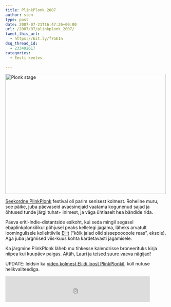 ```yaml
---
title: PlinkPlonk 2007
author: sten
type: post
date: 2007-07-21T16:47:26+00:00
url: /2007/07/plinkplonk_2007/
tweet_this_url:
  - https://bit.ly/f7GEIn
dsq_thread_id:
  - 233492617
categories:
  - Eesti keeles

---
```

[<img src="http://farm2.static.flickr.com/1373/864511789_a3a01b9e70.jpg" width="500" height="375" alt="Plonk stage" />][1]
  
[Seekordne PlinkPlonk][2] festival oli parim senisest kolmest. Roheline muru, soe päike, juba päevaseid avaesinejaid vaatama kogunenud sajad ja õhtused tunde järgi tuhat+ inimest, ja väga ühtlaselt hea bändide rida.
  
Päeva eriti-indie-distantside esikoht, kui seda mingil segasel ebaplinkplonkilikul põhjusel peaks kellelegi jagama, läheks arvatult loomingulisele kollektiivile [Eliit][3] (&#8220;kõik jalad olid sissepooooole reas&#8221;, eksole). Aga juba järgmised viis-kuus kohta kardetavasti jagamisele.
  
Ka järgmine PlinkPlonk läheb mu tihkesse kalendrisse broneerituks kirja niipea kui kuupäev paigas. Aitäh, [Lauri ja teised suure vaeva nägijad][4]!
  
UPDATE: leidsin ka [video kolmest Eliidi loost PlinkPlonkil][5], küll nutuse helikvaliteediga.

<iframe src="http://www.facebook.com/plugins/like.php?href=http%3A%2F%2Fsten.tamkivi.com%2F2007%2F07%2Fplinkplonk_2007%2F&layout=standard&show_faces=true&width=450&action=like&colorscheme=light&height=80" scrolling="no" frameborder="0" style="border:none; overflow:hidden; width:450px; height:80px;" allowTransparency="true"></iframe>

 [1]: http://www.flickr.com/photos/seikatsu/864511789/ "Photo Sharing"
 [2]: http://www.plinkplonk.ee/2007/
 [3]: http://www.myspace.com/eliit
 [4]: http://www.plinkplonk.ee/2007/tegijad.html
 [5]: http://www.youtube.com/watch?v=kDg9__19eRo